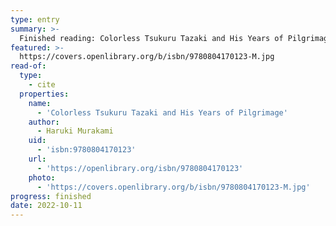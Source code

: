 ```yaml
---
type: entry
summary: >-
  Finished reading: Colorless Tsukuru Tazaki and His Years of Pilgrimage by Haruki Murakami
featured: >-
  https://covers.openlibrary.org/b/isbn/9780804170123-M.jpg
read-of:
  type:
    - cite
  properties:
    name:
      - 'Colorless Tsukuru Tazaki and His Years of Pilgrimage'
    author:
      - Haruki Murakami
    uid:
      - 'isbn:9780804170123'
    url:
      - 'https://openlibrary.org/isbn/9780804170123'
    photo:
      - 'https://covers.openlibrary.org/b/isbn/9780804170123-M.jpg'
progress: finished
date: 2022-10-11
---
```

